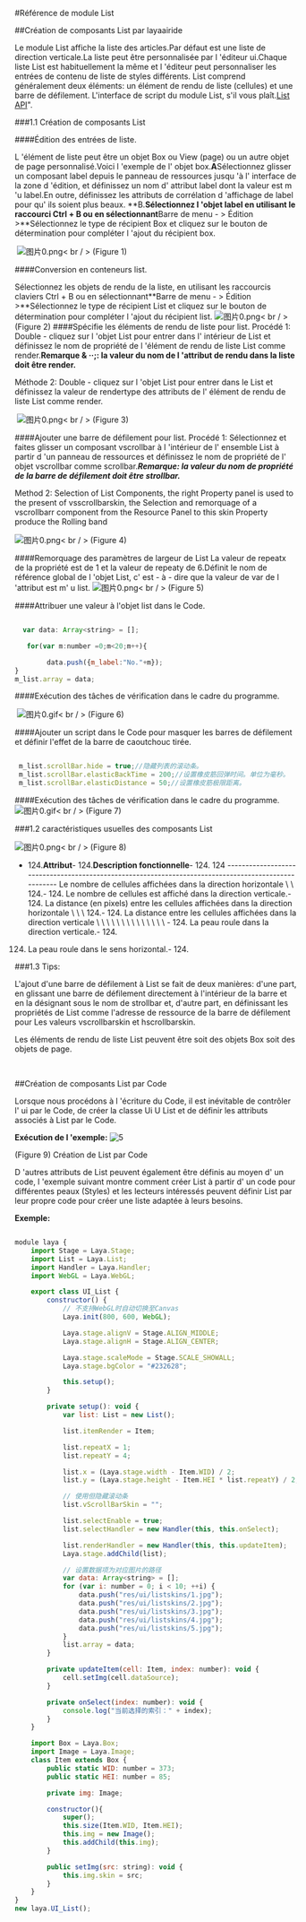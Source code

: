 #Référence de module List



##Création de composants List par layaairide

Le module List affiche la liste des articles.Par défaut est une liste de direction verticale.La liste peut être personnalisée par l 'éditeur ui.Chaque liste List est habituellement la même et l 'éditeur peut personnaliser les entrées de contenu de liste de styles différents.
List comprend généralement deux éléments: un élément de rendu de liste (cellules) et une barre de défilement.
L'interface de script du module List, s'il vous plaît.[List API](http://layaair.ldc.layabox.com/api/index.html?category=Core&class=laya.ui.List)".



 



###1.1 Création de composants List

####Édition des entrées de liste.

L 'élément de liste peut être un objet Box ou View (page) ou un autre objet de page personnalisé.Voici l 'exemple de l' objet box.
​**A**Sélectionnez glisser un composant label depuis le panneau de ressources jusqu 'à l' interface de la zone d 'édition, et définissez un nom d' attribut label dont la valeur est m 'u label.En outre, définissez les attributs de corrélation d 'affichage de label pour qu' ils soient plus beaux.
​**B.**Sélectionnez l 'objet label en utilisant le raccourci Ctrl + B ou en sélectionnant**Barre de menu - > Édition >**Sélectionnez le type de récipient Box et cliquez sur le bouton de détermination pour compléter l 'ajout du récipient box.



​        ![图片0.png](img/1.png)< br / >
(Figure 1)





 ####Conversion en conteneurs list.

Sélectionnez les objets de rendu de la liste, en utilisant les raccourcis claviers Ctrl + B ou en sélectionnant**Barre de menu - > Édition >**Sélectionnez le type de récipient List et cliquez sur le bouton de détermination pour compléter l 'ajout du récipient list.
​![图片0.png](img/2.png)< br / >
(Figure 2)
####Spécifie les éléments de rendu de liste pour list.
Procédé 1: Double - cliquez sur l 'objet List pour entrer dans l' intérieur de List et définissez le nom de propriété de l 'élément de rendu de liste List comme render.**Remarque & ‧‧;: la valeur du nom de l 'attribut de rendu dans la liste doit être render.**

Méthode 2: Double - cliquez sur l 'objet List pour entrer dans le List et définissez la valeur de rendertype des attributs de l' élément de rendu de liste List comme render.





​           ![图片0.png](img/3.png)< br / >
(Figure 3)

####Ajouter une barre de défilement pour list.
Procédé 1: Sélectionnez et faites glisser un composant vscrollbar à l 'intérieur de l' ensemble List à partir d 'un panneau de ressources et définissez le nom de propriété de l' objet vscrollbar comme scrollbar.***Remarque: la valeur du nom de propriété de la barre de défilement doit être strollbar.***

Method 2: Selection of List Components, the right Property panel is used to the present of vsscrollbarskin, the Selection and remorquage of a vscrollbarr component from the Resource Panel to this skin Property produce the Rolling band

​![图片0.png](img/4.png)< br / >
(Figure 4)

####Remorquage des paramètres de largeur de List
La valeur de repeatx de la propriété est de 1 et la valeur de repeaty de 6.Définit le nom de référence global de l 'objet List, c' est - à - dire que la valeur de var de l 'attribut est m' u list.
​![图片0.png](img/5.png)< br / >
(Figure 5)

####Attribuer une valeur à l'objet list dans le Code.



```javascript

  var data: Array<string> = [];

   for(var m:number =0;m<20;m++){

        data.push({m_label:"No."+m});
}
m_list.array = data;
```



####Exécution des tâches de vérification dans le cadre du programme.

   ​        ![图片0.gif](gif/1.gif)< br / >
(Figure 6)

####Ajouter un script dans le Code pour masquer les barres de défilement et définir l'effet de la barre de caoutchouc tirée.

```javascript

 m_list.scrollBar.hide = true;//隐藏列表的滚动条。
 m_list.scrollBar.elasticBackTime = 200;//设置橡皮筋回弹时间。单位为毫秒。
 m_list.scrollBar.elasticDistance = 50;//设置橡皮筋极限距离。
```


####Exécution des tâches de vérification dans le cadre du programme.
​![图片0.gif](gif/1.gif)< br / >
(Figure 7)


###1.2 caractéristiques usuelles des composants List

​![图片0.png](img/6.png)< br / >
(Figure 8)

- 124.**Attribut**- 124.**Description fonctionnelle**- 124.
124 -----------------------------------------------------------------------------------------------------
Le nombre de cellules affichées dans la direction horizontale \ \ 124.- 124.
Le nombre de cellules est affiché dans la direction verticale.- 124.
La distance (en pixels) entre les cellules affichées dans la direction horizontale \ \ \ 124.- 124.
La distance entre les cellules affichées dans la direction verticale \ \ \ \ \ \ \ \ \ \ \ \ \ \ \- 124.
La peau roule dans la direction verticale.- 124.
124. La peau roule dans le sens horizontal.- 124.



  



###1.3 Tips:

L'ajout d'une barre de défilement à List se fait de deux manières: d'une part, en glissant une barre de défilement directement à l'intérieur de la barre et en la désignant sous le nom de strollbar et, d'autre part, en définissant les propriétés de List comme l'adresse de ressource de la barre de défilement pour Les valeurs vscrollbarskin et hscrollbarskin.

Les éléments de rendu de liste List peuvent être soit des objets Box soit des objets de page.

​


##Création de composants List par Code

Lorsque nous procédons à l 'écriture du Code, il est inévitable de contrôler l' ui par le Code, de créer la classe Ui U List et de définir les attributs associés à List par le Code.

**Exécution de l 'exemple:**
​![5](gif/3.gif)<br/>

(Figure 9) Création de List par Code

D 'autres attributs de List peuvent également être définis au moyen d' un code, l 'exemple suivant montre comment créer List à partir d' un code pour différentes peaux (Styles) et les lecteurs intéressés peuvent définir List par leur propre code pour créer une liste adaptée à leurs besoins.

**Exemple:**


```javascript

module laya {
    import Stage = Laya.Stage;
    import List = Laya.List;
    import Handler = Laya.Handler;
    import WebGL = Laya.WebGL;

    export class UI_List {
        constructor() {
            // 不支持WebGL时自动切换至Canvas
            Laya.init(800, 600, WebGL);

            Laya.stage.alignV = Stage.ALIGN_MIDDLE;
            Laya.stage.alignH = Stage.ALIGN_CENTER;

            Laya.stage.scaleMode = Stage.SCALE_SHOWALL;
            Laya.stage.bgColor = "#232628";

            this.setup();
        }

        private setup(): void {
            var list: List = new List();

            list.itemRender = Item;

            list.repeatX = 1;
            list.repeatY = 4;

            list.x = (Laya.stage.width - Item.WID) / 2;
            list.y = (Laya.stage.height - Item.HEI * list.repeatY) / 2;

            // 使用但隐藏滚动条
            list.vScrollBarSkin = "";

            list.selectEnable = true;
            list.selectHandler = new Handler(this, this.onSelect);

            list.renderHandler = new Handler(this, this.updateItem);
            Laya.stage.addChild(list);

            // 设置数据项为对应图片的路径
            var data: Array<string> = [];
            for (var i: number = 0; i < 10; ++i) {
                data.push("res/ui/listskins/1.jpg");
                data.push("res/ui/listskins/2.jpg");
                data.push("res/ui/listskins/3.jpg");
                data.push("res/ui/listskins/4.jpg");
                data.push("res/ui/listskins/5.jpg");
            }
            list.array = data;
        }

        private updateItem(cell: Item, index: number): void {
            cell.setImg(cell.dataSource);
        }

        private onSelect(index: number): void {
            console.log("当前选择的索引：" + index);
        }
    }

    import Box = Laya.Box;
    import Image = Laya.Image;
    class Item extends Box {
        public static WID: number = 373;
        public static HEI: number = 85;

        private img: Image;

        constructor(){
            super();
            this.size(Item.WID, Item.HEI);
            this.img = new Image();
            this.addChild(this.img);
        }

        public setImg(src: string): void {
            this.img.skin = src;
        }
    }
}
new laya.UI_List();
```


